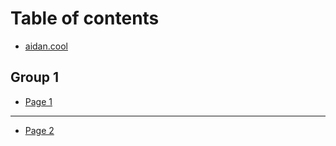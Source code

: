 # Table of contents

* [aidan.cool](README.md)

## Group 1

* [Page 1](group-1/page-1.md)

***

* [Page 2](page-2.md)
